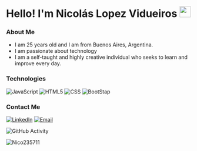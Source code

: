 <h1>Hello! I'm Nicolás Lopez Vidueiros <img src="https://raw.githubusercontent.com/iampavangandhi/iampavangandhi/master/gifs/Hi.gif" width="30px"> </h1>

### About Me
- I am 25 years old and I am from Buenos Aires, Argentina.
- I am passionate about technology
- I am a self-taught and highly creative individual who seeks to learn and improve every day.

### Technologies
  ![JavaScript](https://img.shields.io/badge/-JavaScript-333333?style=flat&logo=javascript)
  ![HTML5](https://img.shields.io/badge/-HTML5-333333?style=flat&logo=HTML5)
  ![CSS](https://img.shields.io/badge/-CSS-333333?style=flat&logo=CSS3&logoColor=1572B6)
  ![BootStap](https://img.shields.io/badge/-BootStrap-333333?style=flat&logo=Bootstrap&logoColor=CE6B9E)
  

### Contact Me
<a href="https://www.linkedin.com/in/nicol%C3%A1s-l%C3%B3pez-vidueiros-653437229/"><img alt="LinkedIn" src="https://img.shields.io/badge/LinkedIn-Nicolás%20Lopez%20Vidueiros-blue?style=flat-square&logo=linkedin"></a>
<a href="mailto: nicolas.lopez.vidueiros@gmail.com"><img alt="Email" src="https://img.shields.io/badge/Gmail-nicolas.lopez.vidueiros@gmail.com-blue?style=flat-square&logo=gmail"></a>   

![GitHub Activity](https://github-readme-stats.vercel.app/api?username=Nico235711&show_icons=true)

<p align="left"> <img src="https://komarev.com/ghpvc/?username=Nico235711&label=Profile%20views&color=0e75b6&style=flat" alt="Nico235711" /> </p>

<!---
Nico235711/Nico235711 is a ✨ special ✨ repository because its `README.md` (this file) appears on your GitHub profile.
You can click the Preview link to take a look at your changes.
--->
